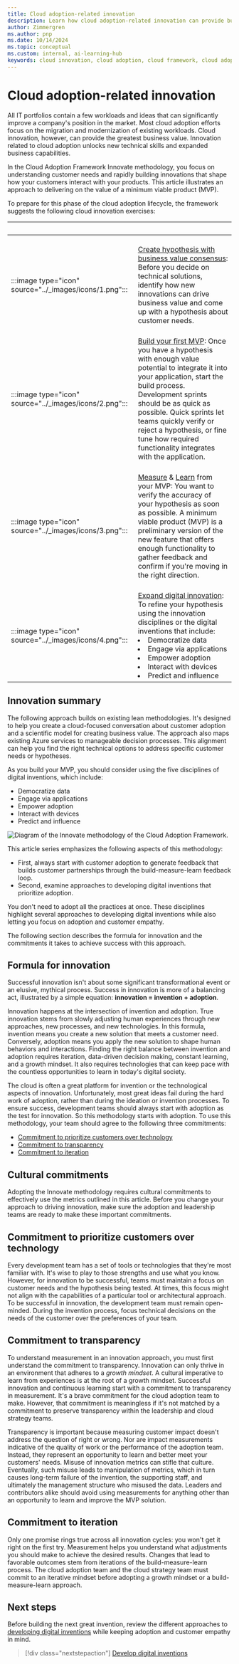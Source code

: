 ```yaml
---
title: Cloud adoption-related innovation
description: Learn how cloud adoption-related innovation can provide business value by unlocking new technical skills and expanded business capabilities.
author: Zimmergren
ms.author: pnp
ms.date: 10/14/2024
ms.topic: conceptual
ms.custom: internal, ai-learning-hub
keywords: cloud innovation, cloud adoption, cloud framework, cloud adoption framework
---
```


# Cloud adoption-related innovation

All IT portfolios contain a few workloads and ideas that can significantly improve a company's position in the market. Most cloud adoption efforts focus on the migration and modernization of existing workloads. Cloud innovation, however, can provide the greatest business value. Innovation related to cloud adoption unlocks new technical skills and expanded business capabilities.

In the Cloud Adoption Framework Innovate methodology, you focus on understanding customer needs and rapidly building innovations that shape how your customers interact with your products. This article illustrates an approach to delivering on the value of a minimum viable product (MVP).

To prepare for this phase of the cloud adoption lifecycle, the framework suggests the following cloud innovation exercises:

| <span title="icon">&nbsp;</span> | <span title="description">&nbsp;</span> |
|--|--|
| <br> :::image type="icon" source="../_images/icons/1.png"::: | <br> [Create hypothesis with business value consensus](./business-value.md): Before you decide on technical solutions, identify how new innovations can drive business value and come up with a hypothesis about customer needs. |
| <br> :::image type="icon" source="../_images/icons/2.png"::: | <br> [Build your first MVP](./considerations/build.md): Once you have a hypothesis with enough value potential to integrate it into your application, start the build process. Development sprints should be as quick as possible. Quick sprints let teams quickly verify or reject a hypothesis, or fine tune how required functionality integrates with the application. |
| <br> :::image type="icon" source="../_images/icons/3.png"::: | <br> [Measure](./considerations/measure.md) & [Learn](./considerations/learn.md) from your MVP: You want to verify the accuracy of your hypothesis as soon as possible. A minimum viable product (MVP) is a preliminary version of the new feature that offers enough functionality to gather feedback and confirm if you're moving in the right direction. |
| <br> :::image type="icon" source="../_images/icons/4.png"::: | <br> [Expand digital innovation](./considerations/invention.md): To refine your hypothesis using the innovation disciplines or the digital inventions that include: <li> Democratize data <li> Engage via applications <li> Empower adoption <li> Interact with devices <li> Predict and influence

## Innovation summary

The following approach builds on existing lean methodologies. It's designed to help you create a cloud-focused conversation about customer adoption and a scientific model for creating business value. The approach also maps existing Azure services to manageable decision processes. This alignment can help you find the right technical options to address specific customer needs or hypotheses.

As you build your MVP, you should consider using the five disciplines of digital inventions, which include:

* Democratize data
* Engage via applications
* Empower adoption
* Interact with devices
* Predict and influence

![Diagram of the Innovate methodology of the Cloud Adoption Framework.](../_images/innovate/innovate-methodology.png)

This article series emphasizes the following aspects of this methodology:

- First, always start with customer adoption to generate feedback that builds customer partnerships through the build-measure-learn feedback loop.
- Second, examine approaches to developing digital inventions that prioritize adoption.

You don't need to adopt all the practices at once. These disciplines highlight several approaches to developing digital inventions while also letting you focus on adoption and customer empathy.

The following section describes the formula for innovation and the commitments it takes to achieve success with this approach.

## Formula for innovation

Successful innovation isn't about some significant transformational event or an elusive, mythical process. Success in innovation is more of a balancing act, illustrated by a simple equation: **innovation = invention + adoption**.

Innovation happens at the intersection of invention and adoption. True innovation stems from slowly adjusting human experiences through new approaches, new processes, and new technologies. In this formula, invention means you create a new solution that meets a customer need. Conversely, adoption means you apply the new solution to shape human behaviors and interactions. Finding the right balance between invention and adoption requires iteration, data-driven decision making, constant learning, and a growth mindset. It also requires technologies that can keep pace with the countless opportunities to learn in today's digital society.

The cloud is often a great platform for invention or the technological aspects of innovation. Unfortunately, most great ideas fail during the hard work of adoption, rather than during the ideation or invention processes. To ensure success, development teams should always start with adoption as the test for innovation. So this methodology starts with adoption. To use this methodology, your team should agree to the following three commitments:

- [Commitment to prioritize customers over technology](#commitment-to-prioritize-customers-over-technology)
- [Commitment to transparency](#commitment-to-transparency)
- [Commitment to iteration](#commitment-to-iteration)

## Cultural commitments

Adopting the Innovate methodology requires cultural commitments to effectively use the metrics outlined in this article. Before you change your approach to driving innovation, make sure the adoption and leadership teams are ready to make these important commitments.

## Commitment to prioritize customers over technology

Every development team has a set of tools or technologies that they're most familiar with. It's wise to play to those strengths and use what you know. However, for innovation to be successful, teams must maintain a focus on customer needs and the hypothesis being tested. At times, this focus might not align with the capabilities of a particular tool or architectural approach. To be successful in innovation, the development team must remain open-minded. During the invention process, focus technical decisions on the needs of the customer over the preferences of your team.

## Commitment to transparency

To understand measurement in an innovation approach, you must first understand the commitment to transparency. Innovation can only thrive in an environment that adheres to a *growth mindset*. A cultural imperative to learn from experiences is at the root of a growth mindset. Successful innovation and continuous learning start with a commitment to transparency in measurement. It's a brave commitment for the cloud adoption team to make. However, that commitment is meaningless if it's not matched by a commitment to preserve transparency within the leadership and cloud strategy teams.

Transparency is important because measuring customer impact doesn't address the question of right or wrong. Nor are impact measurements indicative of the quality of work or the performance of the adoption team. Instead, they represent an opportunity to learn and better meet your customers' needs. Misuse of innovation metrics can stifle that culture. Eventually, such misuse leads to manipulation of metrics, which in turn causes long-term failure of the invention, the supporting staff, and ultimately the management structure who misused the data. Leaders and contributors alike should avoid using measurements for anything other than an opportunity to learn and improve the MVP solution.

## Commitment to iteration

Only one promise rings true across all innovation cycles: you won't get it right on the first try. Measurement helps you understand what adjustments you should make to achieve the desired results. Changes that lead to favorable outcomes stem from iterations of the build-measure-learn process. The cloud adoption team and the cloud strategy team must commit to an iterative mindset before adopting a growth mindset or a build-measure-learn approach.

## Next steps

Before building the next great invention, review the different approaches to [developing digital inventions](./considerations/invention.md) while keeping adoption and customer empathy in mind.

> [!div class="nextstepaction"]
> [Develop digital inventions](./considerations/invention.md)
